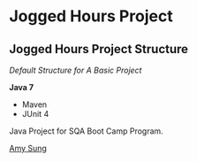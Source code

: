 # Jogged Hours Project
## Jogged Hours Project Structure

*Default Structure for A Basic Project*

**Java 7**

* Maven
* JUnit 4

Java Project for SQA Boot Camp Program. 

[Amy Sung](http://github.com/amysungit)
